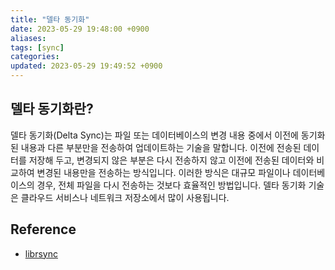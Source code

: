 ```yaml
---
title: "델타 동기화"
date: 2023-05-29 19:48:00 +0900
aliases: 
tags: [sync]
categories: 
updated: 2023-05-29 19:49:52 +0900
---
```


## 델타 동기화란?

델타 동기화(Delta Sync)는 파일 또는 데이터베이스의 변경 내용 중에서 이전에 동기화된 내용과 다른 부분만을 전송하여 업데이트하는 기술을 말합니다. 이전에 전송된 데이터를 저장해 두고, 변경되지 않은 부분은 다시 전송하지 않고 이전에 전송된 데이터와 비교하여 변경된 내용만을 전송하는 방식입니다. 이러한 방식은 대규모 파일이나 데이터베이스의 경우, 전체 파일을 다시 전송하는 것보다 효율적인 방법입니다. 델타 동기화 기술은 클라우드 서비스나 네트워크 저장소에서 많이 사용됩니다.

## Reference

- [librsync](https://github.com/librsync/librsync)
